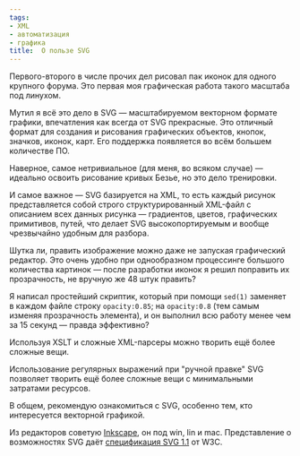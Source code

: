 ```yaml
---
tags:
- XML
- автоматизация
- графика
title:  О пользе SVG
---
```


Первого-второго в числе прочих дел рисовал пак иконок для одного
крупного форума. Это первая моя графическая работа такого масштаба под
линухом.

Мутил я всё это дело в SVG — масштабируемом векторном формате графики,
впечатления как всегда от SVG прекрасные. Это отличный формат для
создания и рисования графических объектов, кнопок, значков, иконок,
карт. Его поддержка появляется во всём большем количестве ПО.

Наверное, самое нетривиальное (для меня, во всяком случае) — идеально
освоить рисование кривых Безье, но это дело тренировки.

И самое важное — SVG базируется на XML, то есть каждый рисунок
представляется собой строго структурированный XML-файл с описанием всех
данных рисунка — градиентов, цветов, графических примитивов, путей, что
делает SVG высокопортируемым и вообще чрезвычайно удобным для разбора.

Шутка ли, править изображение можно даже не запуская графический
редактор. Это очень удобно при однообразном процессинге большого
количества картинок — после разработки иконок я решил поправить их
прозрачность, не вручную же 48 штук править?

Я написал простейший скриптик, который при помощи `sed(1)` заменяет в
каждом файле строку `opacity:0.85`; на `opacity:0.8` (тем самым изменяя
прозрачность элемента), и он выполнил всю работу менее чем за 15 секунд
— правда эффективно?

<span class="underline">Используя XSLT и сложные XML-парсеры можно
творить ещё более сложные вещи</span>.

Использование регулярных выражений при "ручной правке" SVG позволяет
творить ещё более сложные вещи с минимальными затратами ресурсов.

В общем, рекомендую ознакомиться с SVG, особенно тем, кто интересуется
векторной графикой.

Из редакторов советую [Inkscape][], он под win, lin и mac. Представление
о возможностях SVG даёт [спецификация SVG 1.1][] от W3C.

  [Inkscape]: http://www.inkscape.org/
  [спецификация SVG 1.1]: http://www.w3.org/TR/SVG/
